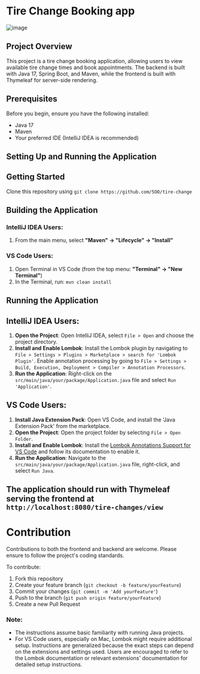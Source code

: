 # Tire Change Booking app
![image](https://github.com/5OO/tire-change/assets/27925052/e45c1fe5-aed6-46cb-ae7b-ffb376d93546)

## Project Overview

This project is a tire change booking application, allowing users to view available tire change times and book appointments. The backend is built with Java 17, Spring Boot, and Maven, while the frontend is built with Thymeleaf for server-side rendering.

## Prerequisites

Before you begin, ensure you have the following installed:
- Java 17
- Maven
- Your preferred IDE (IntelliJ IDEA is recommended)

## Setting Up and Running the Application
## Getting Started

Clone this repository using `git clone https://github.com/5OO/tire-change`


## Building the Application

### IntelliJ IDEA Users:
1. From the main menu, select **"Maven" -> "Lifecycle" -> "Install"**

### VS Code Users:
1. Open Terminal in VS Code (from the top menu: **"Terminal" -> "New Terminal"**)
2. In the Terminal, run: `mvn clean install`

## Running the Application

## IntelliJ IDEA Users:
1. **Open the Project**: Open IntelliJ IDEA, select `File > Open` and choose the project directory.
2. **Install and Enable Lombok**: Install the Lombok plugin by navigating to `File > Settings > Plugins > Marketplace > search for 'Lombok Plugin'`. Enable annotation processing by going to `File > Settings > Build, Execution, Deployment > Compiler > Annotation Processors`.
3. **Run the Application**: Right-click on the `src/main/java/your/package/Application.java` file and select `Run 'Application'`.

## VS Code Users:
1. **Install Java Extension Pack**: Open VS Code, and install the 'Java Extension Pack' from the marketplace.
2. **Open the Project**: Open the project folder by selecting `File > Open Folder`.
3. **Install and Enable Lombok**: Install the [Lombok Annotations Support for VS Code](https://marketplace.visualstudio.com/items?itemName=GabrielBB.vscode-lombok) and follow its documentation to enable it.
4. **Run the Application**: Navigate to the `src/main/java/your/package/Application.java` file, right-click, and select `Run Java`.
##  ##

## The application should run with Thymeleaf **serving the frontend at** `http://localhost:8080/tire-changes/view` ##


# Contribution

Contributions to both the frontend and backend are welcome. Please ensure to follow the project's coding standards.

To contribute:
1. Fork this repository
2. Create your feature branch (`git checkout -b feature/yourFeature`)
3. Commit your changes (`git commit -m 'Add yourFeature'`)
4. Push to the branch (`git push origin feature/yourFeature`)
5. Create a new Pull Request

### Note:

- The instructions assume basic familiarity with running Java projects.
- For VS Code users, especially on Mac, Lombok might require additional setup. Instructions are generalized because the exact steps can depend on the extensions and settings used. Users are encouraged to refer to the Lombok documentation or relevant extensions' documentation for detailed setup instructions.
